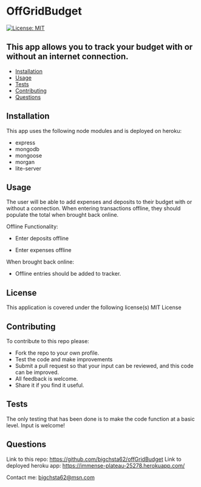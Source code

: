 # OffGridBudget

[![License: MIT](https://img.shields.io/badge/License-MIT-yellow.svg)](https://opensource.org/licenses/MIT)

## This app allows you to track your budget with or without an internet connection.

* [Installation](#installation)
* [Usage](#usage)
* [Tests](#tests)
* [Contributing](#contributing)
* [Questions](#questions)


## Installation
 This app uses the following node modules and is deployed on heroku:

 * express
 * mongodb
 * mongoose
 * morgan
 * lite-server


## Usage
 The user will be able to add expenses and deposits to their budget with or without a connection.
 When entering transactions offline, they should populate the total when brought back online.

Offline Functionality:

  * Enter deposits offline

  * Enter expenses offline

When brought back online:

  * Offline entries should be added to tracker.
  

## License
This application is covered under the following license(s)
MIT License

## Contributing
   To contribute to this repo please:

* Fork the repo to your own profile.
* Test the code and make improvements
* Submit a pull request so that your input can be reviewed, and this code can be improved.
* All feedback is welcome.
* Share it if you find it useful.

## Tests
 The only testing that has been done is to make the code function at a basic level.
Input is welcome!

## Questions
Link to this repo:  https://github.com/bigchsta62/offGridBudget
Link to deployed heroku app:  https://immense-plateau-25278.herokuapp.com/

Contact me:  bigchsta62@msn.com
